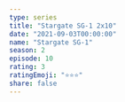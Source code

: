 ```yaml
---
type: series
title: "Stargate SG-1 2x10"
date: "2021-09-03T00:00:00"
name: "Stargate SG-1"
season: 2
episode: 10
rating: 3
ratingEmoji: "⭐️⭐️⭐️"
share: false
---
```

